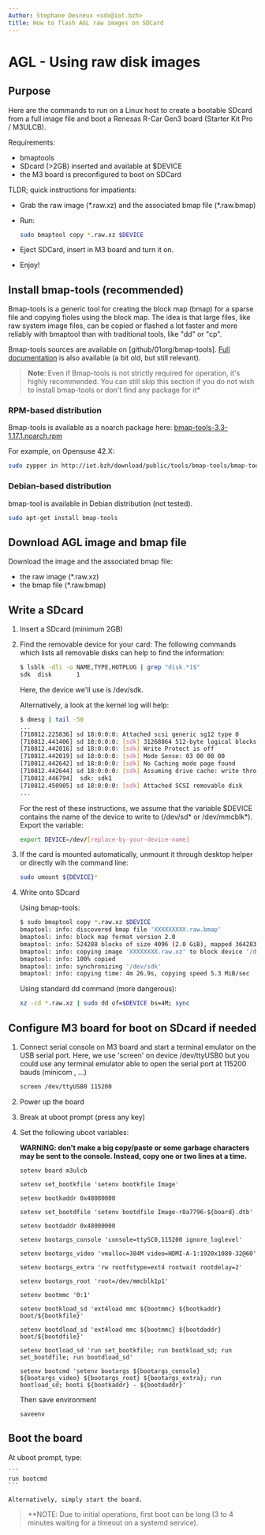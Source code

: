 ```yaml
---
Author: Stephane Desneux <sdx@iot.bzh>
title: How to flash AGL raw images on SDCard
---
```

# AGL - Using raw disk images

## Purpose

Here are the commands to run on a Linux host to create a bootable SDcard from a full image file and boot a Renesas R-Car Gen3 board (Starter Kit Pro / M3ULCB).

Requirements:

* bmaptools
* SDcard (>2GB) inserted and available at $DEVICE
* the M3 board is preconfigured to boot on SDCard

TLDR; quick instructions for impatients:

* Grab the raw image (\*.raw.xz) and the associated bmap file (\*.raw.bmap)
* Run:

    ```bash
    sudo bmaptool copy *.raw.xz $DEVICE
    ```

* Eject SDCard, insert in M3 board and turn it on.
* Enjoy!

## Install bmap-tools (recommended)

Bmap-tools is a generic tool for creating the block map (bmap) for a sparse file and copying fioles using the block map. The idea is that large files, like raw system image files, can be copied or flashed a lot faster and more reliably with bmaptool than with traditional tools, like "dd" or "cp".

Bmap-tools sources are available on [github/01org/bmap-tools].
[Full documentation](https://source.tizen.org/documentation/reference/bmaptool) is also available (a bit old, but still relevant).

> **Note**: Even if Bmap-tools is not strictly required for operation, it's highly recommended. You can still skip this section if you do not wish to install bmap-tools or don't find any package for it*

### RPM-based distribution

Bmap-tools is available as a noarch package here: [bmap-tools-3.3-1.17.1.noarch.rpm](http://iot.bzh/download/public/tools/bmap-tools/bmap-tools-3.3-1.17.1.noarch.rpm)

For example, on Opensuse 42.X:

```bash
sudo zypper in http://iot.bzh/download/public/tools/bmap-tools/bmap-tools-3.3-1.17.1.noarch.rpm
```

### Debian-based distribution

bmap-tool is available in Debian distribution (not tested).

```bash
sudo apt-get install bmap-tools
```

## Download AGL image and bmap file

Download the image and the associated bmap file:

* the raw image (*.raw.xz)
* the bmap file (*.raw.bmap)

## Write a SDcard

1. Insert a SDcard (minimum 2GB)

2. Find the removable device for your card:
    The following commands which lists all removable disks can help to find the information:

    ```bash
    $ lsblk -dli -o NAME,TYPE,HOTPLUG | grep "disk.*1$"
    sdk  disk       1
    ```

    Here, the device we'll use is /dev/sdk.

    Alternatively, a look at the kernel log will help:

    ```bash
    $ dmesg | tail -50
    ...
    [710812.225836] sd 18:0:0:0: Attached scsi generic sg12 type 0
    [710812.441406] sd 18:0:0:0: [sdk] 31268864 512-byte logical blocks: (16.0 GB/14.9 GiB)
    [710812.442016] sd 18:0:0:0: [sdk] Write Protect is off
    [710812.442019] sd 18:0:0:0: [sdk] Mode Sense: 03 00 00 00
    [710812.442642] sd 18:0:0:0: [sdk] No Caching mode page found
    [710812.442644] sd 18:0:0:0: [sdk] Assuming drive cache: write through
    [710812.446794]  sdk: sdk1
    [710812.450905] sd 18:0:0:0: [sdk] Attached SCSI removable disk
    ...
    ```

    For the rest of these instructions, we assume that the variable $DEVICE contains the name of the device to write to (/dev/sd* or /dev/mmcblk*). Export the variable:

    ```bash
    export DEVICE=/dev/[replace-by-your-device-name]
    ```

3. If the card is mounted automatically, unmount it through desktop helper or directly wih the command line:

    ```bash
    sudo umount ${DEVICE}*
    ```

4. Write onto SDcard

    Using bmap-tools:

    ```bash
    $ sudo bmaptool copy *.raw.xz $DEVICE
    bmaptool: info: discovered bmap file 'XXXXXXXXX.raw.bmap'
    bmaptool: info: block map format version 2.0
    bmaptool: info: 524288 blocks of size 4096 (2.0 GiB), mapped 364283 blocks (1.4 GiB or 69.5%)
    bmaptool: info: copying image 'XXXXXXXX.raw.xz' to block device '/dev/sdk' using bmap file 'XXXXXXXX.raw.bmap'
    bmaptool: info: 100% copied
    bmaptool: info: synchronizing '/dev/sdk'
    bmaptool: info: copying time: 4m 26.9s, copying speed 5.3 MiB/sec
    ```

    Using standard dd command (more dangerous):

    ```bash
    xz -cd *.raw.xz | sudo dd of=$DEVICE bs=4M; sync
    ```

## Configure M3 board for boot on SDcard if needed

1. Connect serial console on M3 board and start a terminal emulator on the USB serial port.
    Here, we use 'screen' on device /dev/ttyUSB0 but you could use any terminal emulator able to open the serial port at 115200 bauds (minicom , ...)

    ```bash
    screen /dev/ttyUSB0 115200
    ```

2. Power up the board

3. Break at uboot prompt (press any key)

4. Set the following uboot variables:

    **WARNING: don't make a big copy/paste or some garbage characters may be sent to the  console. Instead, copy one or two lines at a time.**

    ```uboot
    setenv board m3ulcb

    setenv set_bootkfile 'setenv bootkfile Image'

    setenv bootkaddr 0x48080000

    setenv set_bootdfile 'setenv bootdfile Image-r8a7796-${board}.dtb'

    setenv bootdaddr 0x48000000

    setenv bootargs_console 'console=ttySC0,115200 ignore_loglevel'

    setenv bootargs_video 'vmalloc=384M video=HDMI-A-1:1920x1080-32@60'

    setenv bootargs_extra 'rw rootfstype=ext4 rootwait rootdelay=2'

    setenv bootargs_root 'root=/dev/mmcblk1p1'

    setenv bootmmc '0:1'

    setenv bootkload_sd 'ext4load mmc ${bootmmc} ${bootkaddr} boot/${bootkfile}'

    setenv bootdload_sd 'ext4load mmc ${bootmmc} ${bootdaddr} boot/${bootdfile}'

    setenv bootload_sd 'run set_bootkfile; run bootkload_sd; run set_bootdfile; run bootdload_sd'

    setenv bootcmd 'setenv bootargs ${bootargs_console} ${bootargs_video} ${bootargs_root} ${bootargs_extra}; run bootload_sd; booti ${bootkaddr} - ${bootdaddr}'
    ```

    Then save environment

    ```uboot
    saveenv
    ```

## Boot the board

At uboot prompt, type:

    ```
    run bootcmd
    ```

    Alternatively, simply start the board.

> **NOTE: Due to initial operations, first boot can be long (3 to 4 minutes waiting for a timeout on a systemd service).
